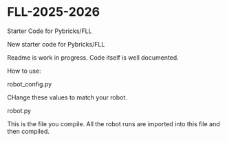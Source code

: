 # FLL-2025-2026
Starter Code for  Pybricks/FLL


New starter code for Pybricks/FLL


Readme is work in progress. Code itself is well documented. 


How to use:


robot_config.py

CHange these values to match your robot.


robot.py

This is the file you compile. All the robot runs are imported into this file and then compiled. 
